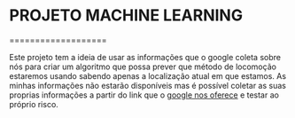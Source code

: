 # PROJETO MACHINE LEARNING
===================

Este projeto tem a ideia de usar as informações que o google coleta sobre nós para criar um algoritmo que possa prever que método de locomoção estaremos usando sabendo apenas a localização atual em que estamos.
As minhas informações não estarão disponíveis mas é possível coletar as suas proprias informações a partir do link que o [google nos oferece](https://myactivity.google.com/myactivity) e testar ao próprio risco.

